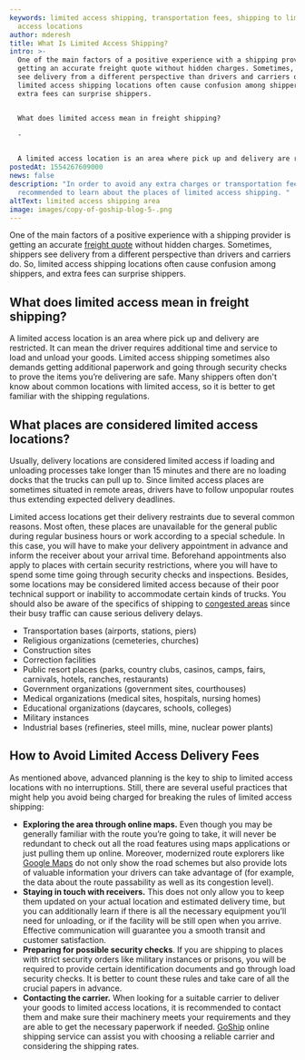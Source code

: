 ```yaml
---
keywords: limited access shipping, transportation fees, shipping to limited
  access locations
author: mderesh
title: What Is Limited Access Shipping?
intro: >-
  One of the main factors of a positive experience with a shipping provider is
  getting an accurate freight quote without hidden charges. Sometimes, shippers
  see delivery from a different perspective than drivers and carriers do. So,
  limited access shipping locations often cause confusion among shippers, and
  extra fees can surprise shippers. 


  What does limited access mean in freight shipping?

  -


  A limited access location is an area where pick up and delivery are restricted. It can mean the driver requires add
postedAt: 1554267609000
news: false
description: "In order to avoid any extra charges or transportation fees, it is
  recommended to learn about the places of limited access shipping. "
altText: limited access shipping area
image: images/copy-of-goship-blog-5-.png
---
```

One of the main factors of a positive experience with a shipping provider is getting an accurate [freight quote](https://app.goship.com/#/wizard) without hidden charges. Sometimes, shippers see delivery from a different perspective than drivers and carriers do. So, limited access shipping locations often cause confusion among shippers, and extra fees can surprise shippers.

## **What does limited access mean in freight shipping?**

A limited access location is an area where pick up and delivery are restricted. It can mean the driver requires additional time and service to load and unload your goods. Limited access shipping sometimes also demands getting additional paperwork and going through security checks to prove the items you’re delivering are safe. Many shippers often don't know about common locations with limited access, so it is better to get familiar with the shipping regulations.

## **What places are considered limited access locations?**

Usually, delivery locations are considered limited access if loading and unloading processes take longer than 15 minutes and there are no loading docks that the trucks can pull up to. Since limited access places are sometimes situated in remote areas, drivers have to follow unpopular routes thus extending expected delivery deadlines. 

Limited access locations get their delivery restraints due to several common reasons. Most often, these places are unavailable for the general public during regular business hours or work according to a special schedule. In this case, you will have to make your delivery appointment in advance and inform the receiver about your arrival time. Beforehand appointments also apply to places with certain security restrictions, where you will have to spend some time going through security checks and inspections. Besides, some locations may be considered limited access because of their poor technical support or inability to accommodate certain kinds of trucks. You should also be aware of the specifics of shipping to [congested areas](https://www.goship.com/posts/how-port-congestion-will-affect-retailers-this-season) since their busy traffic can cause serious delivery delays.

* Transportation bases (airports, stations, piers)
* Religious organizations (cemeteries, churches)
* Construction sites
* Correction facilities
* Public resort places (parks, country clubs, casinos, camps, fairs, carnivals, hotels, ranches, restaurants)
* Government organizations (government sites, courthouses)
* Medical organizations (medical sites, hospitals, nursing homes)
* Educational organizations (daycares, schools, colleges)
* Military instances
* Industrial bases (refineries, steel mills, mine, nuclear power plants)

## How to Avoid Limited Access Delivery Fees 

As mentioned above, advanced planning is the key to ship to limited access locations with no interruptions. Still, there are several useful practices that might help you avoid being charged for breaking the rules of limited access shipping:

* **Exploring the area through online maps.** Even though you may be generally familiar with the route you’re going to take, it will never be redundant to check out all the road features using maps applications or just pulling them up online. Moreover, modernized route explorers like [Google Maps](https://maps.google.com) do not only show the road schemes but also provide lots of valuable information your drivers can take advantage of (for example, the data about the route passability as well as its congestion level).
* **Staying in touch with receivers.** This does not only allow you to keep them updated on your actual location and estimated delivery time, but you can additionally learn if there is all the necessary equipment you’ll need for unloading, or if the facility will be still open when you arrive. Effective communication will guarantee you a smooth transit and customer satisfaction.
* **Preparing for possible security checks**. If you are shipping to places with strict security orders like military instances or prisons, you will be required to provide certain identification documents and go through load security checks. It is better to count these rules and take care of all the crucial papers in advance.
* **Contacting the carrier.** When looking for a suitable carrier to deliver your goods to limited access locations, it is recommended to contact them and make sure their machinery meets your requirements and they are able to get the necessary paperwork if needed. [GoShip](https://www.goship.com/) online shipping service can assist you with choosing a reliable carrier and considering the shipping rates.